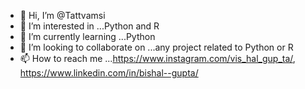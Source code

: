 - 👋 Hi, I’m @Tattvamsi
- 👀 I’m interested in ...Python and R
- 🌱 I’m currently learning ...Python
- 💞️ I’m looking to collaborate on ...any project related to Python or R
- 📫 How to reach me ...https://www.instagram.com/vis_hal_gup_ta/, https://www.linkedin.com/in/bishal--gupta/

<!---
Tattvamsi/Tattvamsi is a ✨ special ✨ repository because its `README.md` (this file) appears on your GitHub profile.
You can click the Preview link to take a look at your changes.
--->
